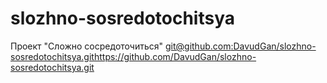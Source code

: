 # slozhno-sosredotochitsya
Проект "Сложно сосредоточиться"
[git@github.com:DavudGan/slozhno-sosredotochitsya.git](https://github.com/DavudGan/slozhno-sosredotochitsya.git)https://github.com/DavudGan/slozhno-sosredotochitsya.git
